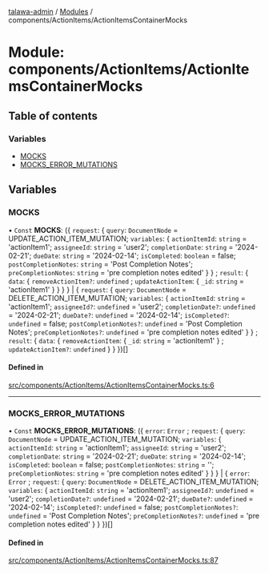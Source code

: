 [talawa-admin](../README.md) / [Modules](../modules.md) / components/ActionItems/ActionItemsContainerMocks

# Module: components/ActionItems/ActionItemsContainerMocks

## Table of contents

### Variables

- [MOCKS](components_ActionItems_ActionItemsContainerMocks.md#mocks)
- [MOCKS\_ERROR\_MUTATIONS](components_ActionItems_ActionItemsContainerMocks.md#mocks_error_mutations)

## Variables

### MOCKS

• `Const` **MOCKS**: (\{ `request`: \{ `query`: `DocumentNode` = UPDATE\_ACTION\_ITEM\_MUTATION; `variables`: \{ `actionItemId`: `string` = 'actionItem1'; `assigneeId`: `string` = 'user2'; `completionDate`: `string` = '2024-02-21'; `dueDate`: `string` = '2024-02-14'; `isCompleted`: `boolean` = false; `postCompletionNotes`: `string` = 'Post Completion Notes'; `preCompletionNotes`: `string` = 'pre completion notes edited' \}  \} ; `result`: \{ `data`: \{ `removeActionItem?`: `undefined` ; `updateActionItem`: \{ `_id`: `string` = 'actionItem1' \}  \}  \}  \} \| \{ `request`: \{ `query`: `DocumentNode` = DELETE\_ACTION\_ITEM\_MUTATION; `variables`: \{ `actionItemId`: `string` = 'actionItem1'; `assigneeId?`: `undefined` = 'user2'; `completionDate?`: `undefined` = '2024-02-21'; `dueDate?`: `undefined` = '2024-02-14'; `isCompleted?`: `undefined` = false; `postCompletionNotes?`: `undefined` = 'Post Completion Notes'; `preCompletionNotes?`: `undefined` = 'pre completion notes edited' \}  \} ; `result`: \{ `data`: \{ `removeActionItem`: \{ `_id`: `string` = 'actionItem1' \} ; `updateActionItem?`: `undefined`  \}  \}  \})[]

#### Defined in

[src/components/ActionItems/ActionItemsContainerMocks.ts:6](https://github.com/aarishshahmohsin/talawa-admin/blob/2da9090/src/components/ActionItems/ActionItemsContainerMocks.ts#L6)

___

### MOCKS\_ERROR\_MUTATIONS

• `Const` **MOCKS\_ERROR\_MUTATIONS**: (\{ `error`: `Error` ; `request`: \{ `query`: `DocumentNode` = UPDATE\_ACTION\_ITEM\_MUTATION; `variables`: \{ `actionItemId`: `string` = 'actionItem1'; `assigneeId`: `string` = 'user2'; `completionDate`: `string` = '2024-02-21'; `dueDate`: `string` = '2024-02-14'; `isCompleted`: `boolean` = false; `postCompletionNotes`: `string` = ''; `preCompletionNotes`: `string` = 'pre completion notes edited' \}  \}  \} \| \{ `error`: `Error` ; `request`: \{ `query`: `DocumentNode` = DELETE\_ACTION\_ITEM\_MUTATION; `variables`: \{ `actionItemId`: `string` = 'actionItem1'; `assigneeId?`: `undefined` = 'user2'; `completionDate?`: `undefined` = '2024-02-21'; `dueDate?`: `undefined` = '2024-02-14'; `isCompleted?`: `undefined` = false; `postCompletionNotes?`: `undefined` = 'Post Completion Notes'; `preCompletionNotes?`: `undefined` = 'pre completion notes edited' \}  \}  \})[]

#### Defined in

[src/components/ActionItems/ActionItemsContainerMocks.ts:87](https://github.com/aarishshahmohsin/talawa-admin/blob/2da9090/src/components/ActionItems/ActionItemsContainerMocks.ts#L87)
